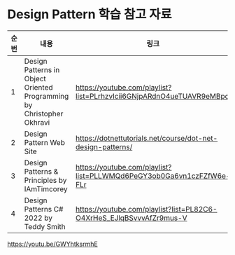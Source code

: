 # Design Pattern 학습 참고 자료

| 순번 | 내용 | 링크 | 비고 |
| ---| --- | --- | --- |
| 1 | Design Patterns in Object Oriented Programming by Christopher Okhravi | https://youtube.com/playlist?list=PLrhzvIcii6GNjpARdnO4ueTUAVR9eMBpc | - |
| 2 | Design Pattern Web Site | https://dotnettutorials.net/course/dot-net-design-patterns/ | - |
| 3 | Design Patterns & Principles by IAmTimcorey | https://youtube.com/playlist?list=PLLWMQd6PeGY3ob0Ga6vn1czFZfW6e-FLr | - |
| 4 | Design Patterns C# 2022 by Teddy Smith | https://youtube.com/playlist?list=PL82C6-O4XrHeS_EJlqBSvvvAfZr9mus-V | - |


https://youtu.be/GWYhtksrmhE